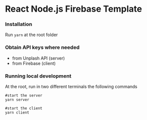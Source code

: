 # React Node.js Firebase Template

### Installation

Run `yarn` at the root folder

### Obtain API keys where needed

- from Unplash API (server)
- from Firebase (client)

### Running local development

At the root, run in two different terminals the following commands

```
#start the server
yarn server

#start the client
yarn client
```
